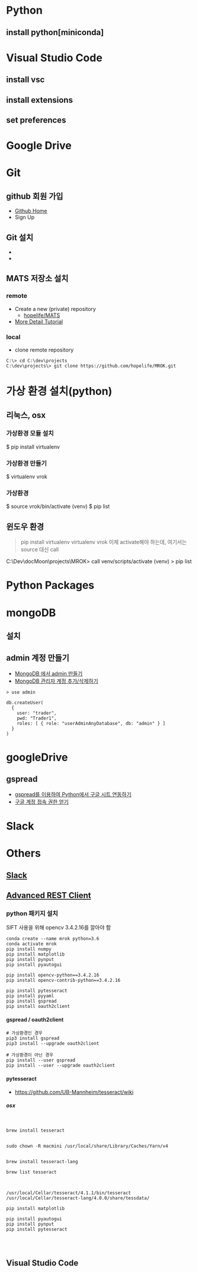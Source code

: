 # Python

## install python[miniconda]


# Visual Studio Code

## install vsc

## install extensions

## set preferences


# Google Drive



# Git

## github 회원 가입
- [Github Home](https://github.com/)
- Sign Up

## Git 설치
- 
-

## MATS 저장소 설치

### remote
- Create a new (private) repository
  * [hopelife/MATS](https://github.com/hopelife/MROK.git)
- [More Detail Tutorial]()

### local

- clone remote repository
```
C:\> cd C:\dev\projects
C:\dev\projects\> git clone https://github.com/hopelife/MROK.git
```

# 가상 환경 설치(python)

## 리눅스, osx
### 가상환경 모듈 설치
$ pip install virtualenv

### 가상환경 만들기
$ virtualenv vrok

### 가상환경 
$ source vrok/bin/activate
(venv) $ pip list


## 윈도우 환경

> pip install virtualenv
> virtualenv vrok
이제 activate해야 하는데, 여기서는 source 대신 call


C:\Dev\docMoon\projects\MROK> call venv/scripts/activate
(venv) > pip list


# Python Packages


# mongoDB

## 설치

## admin 계정 만들기

- [MongoDB 에서 admin 만들기](https://ijeee.tistory.com/12)
- [MongoDB 관리자 계정 추가/삭제하기](http://blog.freezner.com/archives/1040)

```
> use admin

db.createUser(
  {
    user: "trader",
    pwd: "Trader1",
    roles: [ { role: "userAdminAnyDatabase", db: "admin" } ]
  }
)
```

# googleDrive

## gspread
- [gspread를 이용하여 Python에서 구글 시트 연동하기](https://yurimkoo.github.io/python/2019/07/20/link-with-googlesheets-for-Python.html)
- [구글 계정 접속 권한 얻기](https://newsight.tistory.com/288)


# Slack



# Others

## [Slack](https://slack.com/intl/en-kr/)

## [Advanced REST Client](https://advancedrestclient.com/)


### python 패키지 설치

SIFT 사용을 위해 opencv 3.4.2.16를 깔아야 함

```
conda create --name mrok python=3.6
conda activate mrok
pip install numpy
pip install matplotlib
pip install pynput
pip install pyautogui

pip install opencv-python==3.4.2.16
pip install opencv-contrib-python==3.4.2.16

pip install pytesseract
pip install pyyaml
pip install gspread
pip install oauth2client
```

#### gspread / oauth2client
```
# 가상환경인 경우
pip3 install gspread
pip3 install --upgrade oauth2client
 
# 가상환경이 아닌 경우
pip install --user gspread
pip install --user --upgrade oauth2client
```
 
#### pytesseract
 
- https://github.com/UB-Mannheim/tesseract/wiki

##### osx

```


brew install tesseract


sudo chown -R macmini /usr/local/share/Library/Caches/Yarn/v4


brew install tesseract-lang

brew list tesseract



/usr/local/Cellar/tesseract/4.1.1/bin/tesseract
/usr/local/Cellar/tesseract-lang/4.0.0/share/tessdata/

```


```
pip install matplotlib

pip install pyautogui
pip install pynput
pip install pytesseract




```


#### 
 
## Visual Studio Code